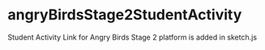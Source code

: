 # angryBirdsStage2StudentActivity
Student Activity Link for Angry Birds Stage 2
platform is added in sketch.js
